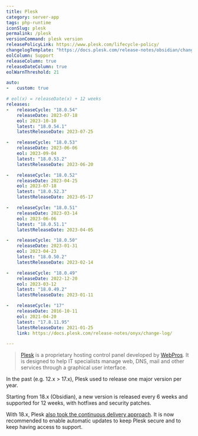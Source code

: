 ```yaml
---
title: Plesk
category: server-app
tags: php-runtime
iconSlug: plesk
permalink: /plesk
versionCommand: plesk version
releasePolicyLink: https://www.plesk.com/lifecycle-policy/
changelogTemplate: "https://docs.plesk.com/release-notes/obsidian/change-log/#plesk-{{'__RELEASE_CYCLE__'|replace:'.',''}}"
eolColumn: Support
releaseColumn: true
releaseDateColumn: true
eolWarnThreshold: 21

auto:
-   custom: true

# eol(x) = releaseDate(x) + 12 weeks
releases:
-   releaseCycle: "18.0.54"
    releaseDate: 2023-07-18
    eol: 2023-10-10
    latest: "18.0.54.1"
    latestReleaseDate: 2023-07-25

-   releaseCycle: "18.0.53"
    releaseDate: 2023-06-06
    eol: 2023-09-04
    latest: "18.0.53.2"
    latestReleaseDate: 2023-06-20

-   releaseCycle: "18.0.52"
    releaseDate: 2023-04-25
    eol: 2023-07-18
    latest: "18.0.52.3"
    latestReleaseDate: 2023-05-17

-   releaseCycle: "18.0.51"
    releaseDate: 2023-03-14
    eol: 2023-06-06
    latest: "18.0.51.1"
    latestReleaseDate: 2023-04-05

-   releaseCycle: "18.0.50"
    releaseDate: 2023-01-31
    eol: 2023-04-23
    latest: "18.0.50.2"
    latestReleaseDate: 2023-02-14

-   releaseCycle: "18.0.49"
    releaseDate: 2022-12-20
    eol: 2023-03-12
    latest: "18.0.49.2"
    latestReleaseDate: 2023-01-11

-   releaseCycle: "17"
    releaseDate: 2016-10-11
    eol: 2021-04-20
    latest: "17.8.11.95"
    latestReleaseDate: 2021-01-25
    link: https://docs.plesk.com/release-notes/onyx/change-log/

---
```


> [Plesk](https://www.plesk.com/) is a proprietary hosting control panel developed by
> [WebPros](https://webpros.com/). It is designed to help IT specialists manage web, DNS, mail and
> other services through a graphical user interface.

In the past (e.g. 12.x > 17.x), Plesk used to release one major version per year.

Starting from 18.x (Obsidian), a new version is released every 6 weeks and supported for 12 weeks,
with hotfixes and security patches.

With 18.x, Plesk [also took the continuous delivery approach](https://www.plesk.com/blog/partners/obsidian-short-releases-automatic-updates/).
It is now recommended to enable automatic updates to keep Plesk secure and to keep having access to
support.
